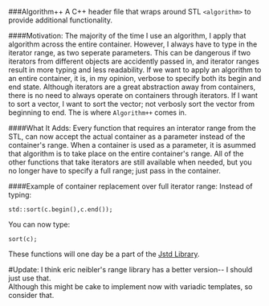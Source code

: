 ###Algorithm++
A C++ header file that wraps around STL `<algorithm>` to provide additional functionality.  

####Motivation:
The majority of the time I use an algorithm, I apply that algorithm across the entire container.  However, I always have to type in the iterator range, as two seperate parameters.  This can be dangerous if two iterators from different objects are accidently passed in, and iterator ranges result in more typing and less readability.  If we want to apply an algorithm to an entire container, it is, in my opinion, verbose to specify both its begin and end state.  Although iterators are a great abstraction away from containers, there is no need to always operate on containers through iterators.  If I want to sort a vector, I want to sort the vector; not verbosly sort the vector from beginning to end.  The is where `Algorithm++` comes in.

####What It Adds:
Every function that requires an interator range from the STL, can now accept the actual container as a parameter instead of the container's range.  When a container is used as a parameter, it is asummed that algorithm is to take place on the entire container's range.  All of the other functions that take iterators are still available when needed, but you no longer have to specify a full range; just pass in the container.

####Example of container replacement over full iterator range:
Instead of typing:
```
std::sort(c.begin(),c.end());
```

You can now type:
```
sort(c);
```

These functions will one day be a part of the [Jstd Library](https://github.com/Jstd).

#Update:
I think eric neibler's range library has a better version-- I should just use that.  
Although this might be cake to implement now with variadic templates, so consider that.

